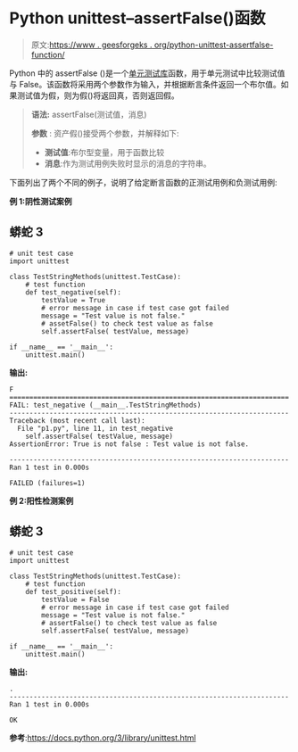 # Python unittest–assertFalse()函数

> 原文:[https://www . geesforgeks . org/python-unittest-assertfalse-function/](https://www.geeksforgeeks.org/python-unittest-assertfalse-function/)

Python 中的 assertFalse ()是一个[单元测试库](https://www.geeksforgeeks.org/unit-testing-python-unittest/)函数，用于单元测试中比较测试值与 False。该函数将采用两个参数作为输入，并根据断言条件返回一个布尔值。如果测试值为假，则为假()将返回真，否则返回假。

> **语法:** assertFalse(测试值，消息)
> 
> **参数** : 资产假()接受两个参数，并解释如下:
> 
> *   **测试值**:布尔型变量，用于函数比较
> *   **消息**:作为测试用例失败时显示的消息的字符串。

下面列出了两个不同的例子，说明了给定断言函数的正测试用例和负测试用例:

**例 1:阴性测试案例**

## 蟒蛇 3

```
# unit test case
import unittest

class TestStringMethods(unittest.TestCase):
    # test function 
    def test_negative(self):
        testValue = True
        # error message in case if test case got failed
        message = "Test value is not false."
        # assetFalse() to check test value as false
        self.assertFalse( testValue, message)

if __name__ == '__main__':
    unittest.main()
```

**输出:**

```
F
======================================================================
FAIL: test_negative (__main__.TestStringMethods)
----------------------------------------------------------------------
Traceback (most recent call last):
  File "p1.py", line 11, in test_negative
    self.assertFalse( testValue, message)
AssertionError: True is not false : Test value is not false.

----------------------------------------------------------------------
Ran 1 test in 0.000s

FAILED (failures=1)

```

**例 2:阳性检测案例**

## 蟒蛇 3

```
# unit test case
import unittest

class TestStringMethods(unittest.TestCase):
    # test function 
    def test_positive(self):
        testValue = False
        # error message in case if test case got failed
        message = "Test value is not false."
        # assertFalse() to check test value as false
        self.assertFalse( testValue, message)

if __name__ == '__main__':
    unittest.main()
```

**输出:**

```
.
----------------------------------------------------------------------
Ran 1 test in 0.000s

OK

```

**参考**:https://docs.python.org/3/library/unittest.html